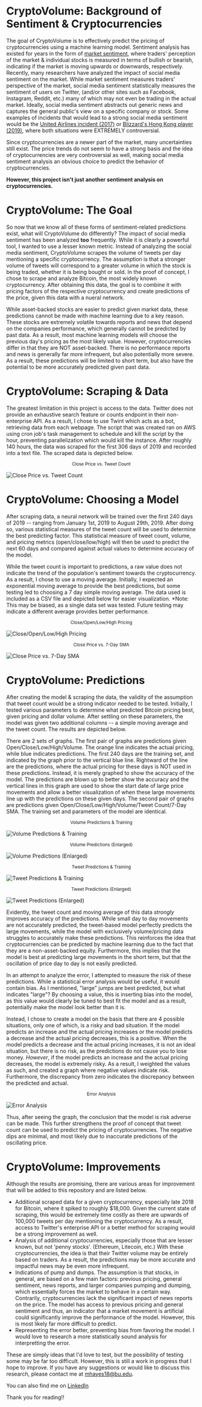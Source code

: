 # CryptoVolume: Background of Sentiment & Cryptocurrencies
The goal of CryptoVolume is to effectively predict the pricing of cryptocurrencies using a machine learning model. Sentiment analysis has existed for years in the form of [market sentiment](https://en.wikipedia.org/wiki/Market_sentiment#Theory_of_investor_attention), where traders' perception of the market & individual stocks is measured in terms of bullish or bearish, indicating if the market is moving upwards or downwards, respectively. Recently, many researchers have analyzed the impact of social media sentiment on the market.  While market sentiment measures traders' perspective of the market,  social media sentiment statistically measures the sentiment of users on Twitter, (and/or other sites such as Facebook, Instagram, Reddit, etc.) many of which may not even be trading in the actual market. Ideally, social media sentiment abstracts out generic news and captures the general public's view on a specific company or stock. Some examples of incidents that would lead to a strong social media sentiment would be the [United Airlines incident (2017)](https://en.wikipedia.org/wiki/United_Express_Flight_3411_incident#Cultural_impact) or [Blizzard's Hong Kong player (2019)](https://www.cbsnews.com/news/blizzard-china-statement-blizzard-president-apologizes-for-hong-kong-player-ban-we-moved-too-quickly/), where both situations were EXTREMELY controversial.

Since cryptocurrencies are a newer part of the market, many uncertainties still exist. The price trends do not seem to have a strong basis and the idea of cryptocurrencies are very controversial as well, making social media sentiment analysis an obvious choice to predict the behavior of cryptocurrencies.

**However, this project isn't just another sentiment analysis on cryptocurrencies.**

# CryptoVolume: The Goal
So now that we know all of these forms of sentiment-related predictions exist, what will CryptoVolume do differently? The impact of social media sentiment has been analyzed **too** frequently. While it is clearly a powerful tool, I wanted to use a lesser known metric. Instead of analyzing the social media sentiment, CryptoVolume scrapes the volume of tweets per day mentioning a specific cryptocurrency. The assumption is that a stronger volume of tweets will correspond to a greater volume in which the stock is being traded, whether it is being bought or sold. In the proof of concept, I chose to scrape and analyze Bitcoin, the most widely known cryptocurrency. After obtaining this data, the goal is to combine it with pricing factors of the respective cryptocurrency and create predictions of the price, given this data with a nueral network.

While asset-backed stocks are easier to predict given market data, these predictions cannot be made with machine learning due to a key reason. These stocks are extremely volatile towards reports and news that depend on the companies performance, which generally cannot be predicted by past data. As a result, most machine learning models will choose the previous day's pricing as the most likely value. However, cryptocurrencies differ in that they are NOT asset-backed. There is no performance reports and news is generally far more infrequent, but also potentially more severe. As a result, these predictions will be limited to short term, but also have the potential to be more accurately predicted given past data.

# CryptoVolume: Scraping & Data
The greatest limitation in this project is access to the data. Twitter does not provide an exhaustive search feature or counts endpoint in their non-enterprise API. As a result, I chose to use Twint which acts as a bot, retrieving data from each webpage. The script that was created ran on AWS using cron job's task management to schedule and kill the script by the hour, preventing parallelization which would kill the instance. After roughly 140 hours, the data was scraped for the first 306 days of 2019 and recorded into a text file. The scraped data is depicted below.

<p align="center">
 <sup>Close Price vs. Tweet Count</sup>
 </p>

![Close Price vs. Tweet Count](https://i.imgur.com/O0AxsHe.png)

# CryptoVolume: Choosing a Model
After scraping data, a neural network will be trained over the first 240 days of 2019 -- ranging from January 1st, 2019 to August 29th, 2019. After doing so, various statistical measures of the tweet count will be used to determine the best predicting factor. This statistical measure of tweet count, volume, and pricing metrics (open/close/low/high) will then be used to predict the next 60 days and compared against actual values to determine accuracy of the model.

While the tweet count is important to predictions, a raw value does not indicate the trend of the population's sentiment towards the cryptocurrency. As a result, I chose to use a moving average. Initially, I expected an exponential moving average to provide the best predictions, but some testing led to choosing a 7 day simple moving average. The data used is included as a CSV file and depicted below for easier visualization.
*Note: This may be biased, as a single data set was tested. Future testing may indicate a different average provides better performance.

<p align="center">
 <sup>Close/Open/Low/High Pricing</sup>
 </p>

![Close/Open/Low/High Pricing](https://i.imgur.com/BmgQ0Zt.png)

<p align="center">
 <sup>Close Price vs. 7-Day SMA</sup>
 </p>

![Close Price vs. 7-Day SMA](https://i.imgur.com/C2dvUtu.png)

# CryptoVolume: Predictions
After creating the model & scraping the data, the validity of the assumption that tweet count would be a strong indicator needed to be tested. Initially, I tested various parameters to determine what predicted Bitcoin pricing best, given pricing and dollar volume. After settling on these parameters, the model was given two additional columns -- a simple moving average and the tweet count. The results are depicted below.

There are 2 sets of graphs. The first pair of graphs are predictions given Open/Close/Low/High/Volume. The orange line indicates the actual pricing, while blue indicates predictions. The first 240 days are the training set, and indicated by the graph prior to the vertical blue line. Rightward of the line are the predictions, where the actual pricing for these days is NOT used in these predictions. Instead, it is merely graphed to show the accuracy of the model. The predictions are blown up to better show the accuracy and the vertical lines in this graph are used to show the start date of large price movements and allow a better visualization of when these large movements line up with the predictions on these given days. The second pair of graphs are predictions given Open/Close/Low/High/Volume/Tweet Count/7-Day SMA. The training set and parameters of the model are identical.

<p align="center">
 <sup>Volume Predictions & Training</sup>
 </p>

![Volume Predictions & Training](https://i.imgur.com/ut9M4Nm.png)

<p align="center">
 <sup>Volume Predictions (Enlarged)</sup>
 </p>

![Volume Predictions (Enlarged)](https://i.imgur.com/m1GU7t3.png)

<p align="center">
 <sup>Tweet Predictions & Training</sup>
 </p>

![Tweet Predictions & Training](https://i.imgur.com/v7M509t.png)

<p align="center">
 <sup>Tweet Predictions (Enlarged)</sup>
 </p>

![Tweet Predictions (Enlarged)](https://i.imgur.com/W9oETUl.png)

Evidently, the tweet count and moving average of this data *strongly* improves accuracy of the predictions. While small day to day movements are not accurately predicted, the tweet-based model perfectly predicts the large movements, while the model with exclusively volume/pricing data struggles to accurately make these predictions. This reinforces the idea that cryptocurrencies can be predicted by machine learning due to the fact that they are a non-asset-backed equity. Furthermore, this implies that the model is best at predicting large movements in the short term, but that the oscillation of price day to day is not easily predicted.

In an attempt to analyze the error, I attempted to measure the risk of these predictions. While a statistical error analysis would be useful, it would contain bias. As I mentioned, "large" jumps are best predicted, but what indicates "large"? By choosing a value, this is inserting bias into the model, as this value would clearly be tuned to best fit the model and as a result, potentially make the model look better than it is.

Instead, I chose to create a model on the basis that there are 4 possible situations, only one of which, is a risky and bad situation. If the model predicts an increase and the actual pricing increases or the model predicts a decrease and the actual pricing decreases, this is a positive. When the model predicts a decrease and the actual pricing increases, it is not an ideal situation, but there is no risk, as the predictions do not cause you to lose money. *However*, if the model predicts an increase and the actual pricing decreases, the model is extremely risky. As a result, I weighted the values as such, and created a graph where negative values indicate risk. Furthermore, the discrepancy from zero indicates the discrepancy between the predicted and actual.

<p align="center">
 <sup>Error Analysis</sup>
 </p>

![Error Analysis](https://i.imgur.com/mlOUdSy.png)

Thus, after seeing the graph, the conclusion that the model is risk adverse can be made. This further strengthens the proof of concept that tweet count can be used to predict the pricing of cryptocurrencies. The negative dips are minimal, and most likely due to inaccurate predictions of the oscillating price.

# CryptoVolume: Improvements
Although the results are promising, there are various areas for improvement that will be added to this repository and are listed below.
* Additional scraped data for a given cryptocurrency, especially late 2018 for Bitcoin, where it spiked to roughly $18,000. Given the current state of scraping, this would be extremely time costly as there are upwards of 100,000 tweets per day mentioning the cryptocurrency. As a result, access to Twitter's enterprise API or a better method for scraping would be a strong improvement as well.
* Analysis of additional cryptocurrencies, especially those that are lesser known, but not 'penny stocks'. (Ethereum, Litecoin, etc.) With these cryptocurrencies, the idea is that their Twitter volume may be entirely based on traders. As a result, the predictions may be more accurate and impactful news may be even more infrequent.
* Indications of pump and dumps. The assumption is that stocks, in general, are based on a few main factors: previous pricing, general sentiment, news reports, and larger companies pumping and dumping, which essentially forces the market to behave in a certain way. Contrarily, cryptocurrencies lack the significant impact of news reports on the price. The model has access to previous pricing and general sentiment and thus, an indicator that a market movement is artificial could significantly improve the performance of the model. However, this is most likely far more difficult to predict.
* Representing the error better, preventing bias from favoring the model. I would love to research a more statistically sound analysis for interpretting the error.

These are simply ideas that I'd love to test, but the possibility of testing some may be far too difficult. However, this is still a work in progress that I hope to improve. If you have any suggestions or would like to discuss this research, please contact me at mhayes18@bu.edu.

You can also find me on [LinkedIn](https://www.linkedin.com/in/myleshayes/)

Thank you for reading!!
